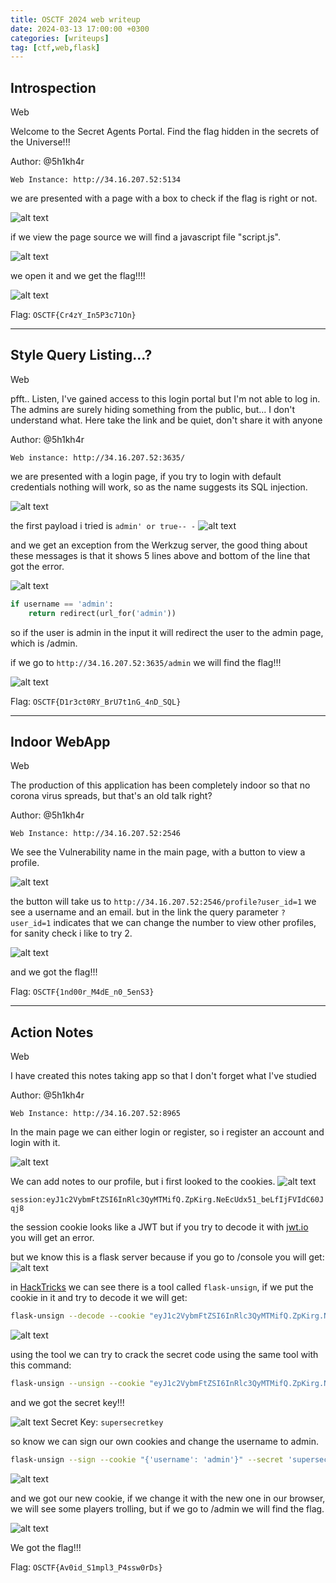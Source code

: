 ```yaml
---
title: OSCTF 2024 web writeup
date: 2024-03-13 17:00:00 +0300
categories: [writeups]
tag: [ctf,web,flask]
---
```

## Introspection

Web

Welcome to the Secret Agents Portal. Find the flag hidden in the secrets of the Universe!!!

Author: @5h1kh4r

`Web Instance: http://34.16.207.52:5134`


we are presented with a page with a box to check if the flag is right or not.

![alt text](</assets/img/osctf/Pasted image 20240713183437.png>)

if we view the page source we will find a javascript file "script.js".

![alt text](</assets/img/osctf/Pasted image 20240713183515.png>)

we open it and we get the flag!!!!

![alt text](</assets/img/osctf/Pasted image 20240713183540.png>)

Flag: `OSCTF{Cr4zY_In5P3c71On}`

---


## Style Query Listing...?

Web

pfft.. Listen, I've gained access to this login portal but I'm not able to log in. The admins are surely hiding something from the public, but... I don't understand what. Here take the link and be quiet, don't share it with anyone

Author: @5h1kh4r

`Web instance: http://34.16.207.52:3635/`

we are presented with a login page, if you try to login with default credentials nothing will work, so as the name suggests its SQL injection.

![alt text](</assets/img/osctf/Pasted image 20240713184020.png>)

the first payload i tried is `admin' or true-- -`
![alt text](</assets/img/osctf/Pasted image 20240713184058.png>)

and we get an exception from the Werkzug server, the good thing about these messages is that it shows 5 lines above and bottom of the line that got the error.

![alt text](</assets/img/osctf/Pasted image 20240713184219.png>)

```python
if username == 'admin':
	return redirect(url_for('admin'))
```

so if the user is admin in the input it will redirect the user to the admin page, which is /admin.

if we go to `http://34.16.207.52:3635/admin` we will find the flag!!!

![alt text](</assets/img/osctf/Pasted image 20240713184409.png>)


Flag: `OSCTF{D1r3ct0RY_BrU7t1nG_4nD_SQL}`

---

## Indoor WebApp

Web

The production of this application has been completely indoor so that no corona virus spreads, but that's an old talk right?

Author: @5h1kh4r

`Web Instance: http://34.16.207.52:2546`

We see the Vulnerability name in the main page, with a button to view a profile.

![alt text](</assets/img/osctf/Pasted image 20240713184705.png>)

the button will take us to `http://34.16.207.52:2546/profile?user_id=1`
we see a username and an email.
but in the link the query parameter `?user_id=1` indicates that we can change the number to view other profiles, for sanity check i like to try 2.

![alt text](</assets/img/osctf/Pasted image 20240713184930.png>)

and we got the flag!!!

Flag: `OSCTF{1nd00r_M4dE_n0_5enS3}`

---

## Action Notes

Web

I have created this notes taking app so that I don't forget what I've studied

Author: @5h1kh4r

`Web Instance: http://34.16.207.52:8965`

In the main page we can either login or register, so i register an account and login with it.

![alt text](</assets/img/osctf/Pasted image 20240713185204.png>)

We can add notes to our profile, but i first looked to the cookies.
![alt text](</assets/img/osctf/Pasted image 20240713185254.png>)


`session:eyJ1c2VybmFtZSI6InRlc3QyMTMifQ.ZpKirg.NeEcUdx51_beLfIjFVIdC60Jqj8`

the session cookie looks like a JWT but if you try to decode it with [jwt.io](https://jwt.io/)
you will get an error.

but we know this is a flask server because if you go to /console you will get:
![alt text](</assets/img/osctf/Pasted image 20240713185530.png>)

in [HackTricks](https://book.hacktricks.xyz/network-services-pentesting/pentesting-web/flask) we can see there is a tool called `flask-unsign`, if we put the cookie in it and try to decode it we will get:
```bash
flask-unsign --decode --cookie "eyJ1c2VybmFtZSI6InRlc3QyMTMifQ.ZpKirg.NeEcUdx51_beLfIjFVIdC60Jqj8"`
```

![alt text](</assets/img/osctf/Pasted image 20240713185817.png>)

using the tool we can try to crack the secret code using the same tool with this command:

```bash
flask-unsign --unsign --cookie "eyJ1c2VybmFtZSI6InRlc3QyMTMifQ.ZpKirg.NeEcUdx51_beLfIjFVIdC60Jqj8"
```

and we got the secret key!!!

![alt text](</assets/img/osctf/Pasted image 20240713185944.png>)
Secret Key: `supersecretkey`

so know we can sign our own cookies and change the username to admin.

```bash
flask-unsign --sign --cookie "{'username': 'admin'}" --secret 'supersecretkey'
```

![alt text](</assets/img/osctf/Pasted image 20240713190122.png>)

and we got our new cookie, if we change it with the new one in our browser, we will see some players trolling, but if we go to /admin we will find the flag.

![alt text](</assets/img/osctf/Pasted image 20240713190256.png>)

We got the flag!!!

Flag: `OSCTF{Av0id_S1mpl3_P4ssw0rDs}`

